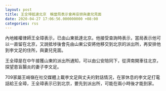 ```yaml
---
layout: post
title: 王全璋抵達北京　稱當局表示會再安排與妻兒見面
date: 2020-04-27 17:06:56.000000000 +08:00
categories: rss
---
```


內地維權律師王全璋表示，已由山東抵達北京。他接受查詢時表示，當局表示他可以一直留在北京，又說抵埗後會先由山東公安將他移交到北京的派出所，再安排他到李文足的住所，與妻兒見面。

王全璋是在中午接獲山東的派出所通知，可以由公安陪同下，從濟南開車往北京，探望患盲腸炎的妻子李文足。

709家屬王峭嶺在社交媒體上載李文足與丈夫的對話情況，在家休息的李文足打電話給王全璋，王全璋表示已到北京，要先到派出所，可能在兩小時後才能到家。
